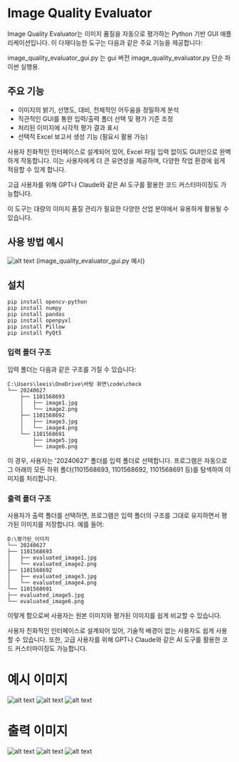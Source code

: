# Image Quality Evaluator

Image Quality Evaluator는 이미지 품질을 자동으로 평가하는 Python 기반 GUI 애플리케이션입니다. 이 다재다능한 도구는 다음과 같은 주요 기능을 제공합니다:

image_quality_evaluator_gui.py 는  gui 버전
image_quality_evaluator.py 단순 파이썬 실행용.

## 주요 기능
- 이미지의 밝기, 선명도, 대비, 전체적인 어두움을 정밀하게 분석
- 직관적인 GUI를 통한 입력/출력 폴더 선택 및 평가 기준 조정
- 처리된 이미지에 시각적 평가 결과 표시
- 선택적 Excel 보고서 생성 기능 (필요시 활용 가능)

사용자 친화적인 인터페이스로 설계되어 있어, Excel 파일 입력 없이도 GUI만으로 완벽하게 작동합니다. 이는 사용자에게 더 큰 유연성을 제공하며, 다양한 작업 환경에 쉽게 적응할 수 있게 합니다.

고급 사용자를 위해 GPT나 Claude와 같은 AI 도구를 활용한 코드 커스터마이징도 가능합니다. 

이 도구는 대량의 이미지 품질 관리가 필요한 다양한 산업 분야에서 유용하게 활용될 수 있습니다.

## 사용 방법 예시
![alt text](images/program.png)
(image_quality_evaluator_gui.py 예시)

## 설치
```
pip install opencv-python
pip install numpy
pip install pandas
pip install openpyxl
pip install Pillow
pip install PyQt5
```

### 입력 폴더 구조
입력 폴더는 다음과 같은 구조를 가질 수 있습니다:

```
C:\Users\leeis\OneDrive\바탕 화면\code\check
└── 20240627
    ├── 1101568693
    │   ├── image1.jpg
    │   └── image2.png
    ├── 1101568692
    │   ├── image3.jpg
    │   └── image4.png
    └── 1101568691
        ├── image5.jpg
        └── image6.png
```

이 경우, 사용자는 '20240627' 폴더를 입력 폴더로 선택합니다. 프로그램은 자동으로 그 아래의 모든 하위 폴더(1101568693, 1101568692, 1101568691 등)를 탐색하여 이미지를 처리합니다.

### 출력 폴더 구조
사용자가 출력 폴더를 선택하면, 프로그램은 입력 폴더의 구조를 그대로 유지하면서 평가된 이미지를 저장합니다. 예를 들어:

```
D:\평가된_이미지
└── 20240627
├── 1101568693
│   ├── evaluated_image1.jpg
│   └── evaluated_image2.png
├── 1101568692
│   ├── evaluated_image3.jpg
│   └── evaluated_image4.png
└── 1101568691
├── evaluated_image5.jpg
└── evaluated_image6.png
```

이렇게 함으로써 사용자는 원본 이미지와 평가된 이미지를 쉽게 비교할 수 있습니다.

사용자 친화적인 인터페이스로 설계되어 있어, 기술적 배경이 없는 사용자도 쉽게 사용할 수 있습니다. 또한, 고급 사용자를 위해 GPT나 Claude와 같은 AI 도구를 활용한 코드 커스터마이징도 가능합니다.

# 예시 이미지

![alt text](images/ex1.jpg)
![alt text](images/ex2.jpg)
![alt text](images/ex3.jpg)

# 출력 이미지
![alt text](images/out1.jpg)
![alt text](images/out2.jpg)
![alt text](images/out3.jpg)
